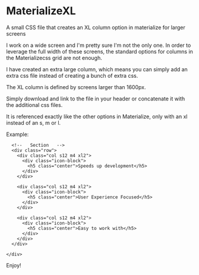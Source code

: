 # MaterializeXL
A small CSS file that creates an XL column option in materialize for larger screens

I work on a wide screen and I'm pretty sure I'm not the only one. In order to leverage the full width of these screens, the standard options for columns in the Materializecss grid are not enough.

I have created an extra large column, which means you can simply add an extra css file instead of creating a bunch of extra css.

The XL column is defined by screens larger than 1600px.

Simply download and link to the file in your header or concatenate it with the additional css files.

<link href="css/MaterializeXL.min.css" type="text/css" rel="stylesheet" media="screen,projection"/>

It is referenced exactly like the other options in Materialize, only with an xl instead of an s, m or l.

Example:
 <div class="container">
    <div class="section">

      <!--   Section   -->
      <div class="row">
        <div class="col s12 m4 xl2">
          <div class="icon-block">
            <h5 class="center">Speeds up development</h5>
          </div>
        </div>

        <div class="col s12 m4 xl2">
          <div class="icon-block">
            <h5 class="center">User Experience Focused</h5>
          </div>
        </div>

        <div class="col s12 m4 xl2">
          <div class="icon-block">
            <h5 class="center">Easy to work with</h5>
          </div>
        </div>
      </div>

    </div>
  </div>

Enjoy!
